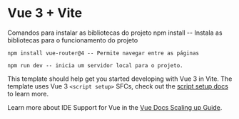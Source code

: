# Vue 3 + Vite

Comandos para instalar as bibliotecas do projeto
    npm install -- Instala as bibliotecas para o funcionamento do projeto

    npm install vue-router@4 -- Permite navegar entre as páginas

    npm run dev -- inicia um servidor local para o projeto.

This template should help get you started developing with Vue 3 in Vite. The template uses Vue 3 `<script setup>` SFCs, check out the [script setup docs](https://v3.vuejs.org/api/sfc-script-setup.html#sfc-script-setup) to learn more.

Learn more about IDE Support for Vue in the [Vue Docs Scaling up Guide](https://vuejs.org/guide/scaling-up/tooling.html#ide-support).
